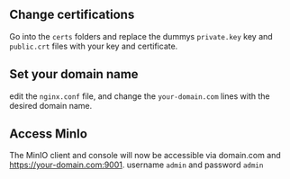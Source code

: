 ## Change certifications

Go into the `certs` folders and replace the dummys `private.key` key and `public.crt` files with your key and certificate.

## Set your domain name
edit the `nginx.conf` file, and change the `your-domain.com` lines with the desired domain name.

## Access MinIo
The MinIO client and console will now be accessible via  domain.com and https://your-domain.com:9001.
username `admin` and password `admin`
